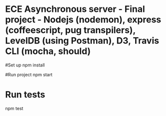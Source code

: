 # ECE Asynchronous server - Final project - Nodejs (nodemon), express (coffeescript, pug transpilers), LevelDB (using Postman), D3, Travis CLI (mocha, should)

#Set up
npm install

#Run project
npm start

# Run tests
npm test
